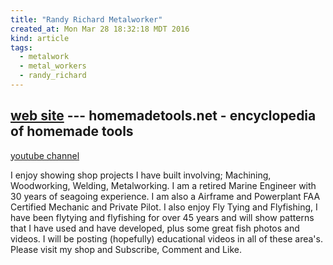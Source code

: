```yaml
---
title: "Randy Richard Metalworker"
created_at: Mon Mar 28 18:32:18 MDT 2016
kind: article
tags:
  - metalwork
  - metal_workers
  - randy_richard
---
```


## <a href="http://www.homemadetools.net/builder/Catfish" target="_blank">web site</a> --- homemadetools.net - encyclopedia of homemade tools

<a href="https://www.youtube.com/user/Catfish6945/about" target="_blank">youtube channel</a>

I enjoy showing shop projects I have built involving; Machining,
Woodworking, Welding, Metalworking.  I am a retired Marine Engineer with
30 years of seagoing experience.  I am also a Airframe and Powerplant
FAA Certified Mechanic and Private Pilot.  I also enjoy Fly Tying and
Flyfishing, I have been flytying and flyfishing for over 45 years and
will show patterns that I have used and have developed, plus some great
fish photos and videos.  I will be posting (hopefully) educational
videos in all of these area's.  Please visit my shop and Subscribe,
Comment and Like.


<!--
html boilerplate
<a href="" target="_blank"></a>
<img src="" width="400px">
<ul>
  <li></li>
</ul>
<pre>
</pre>
-->

